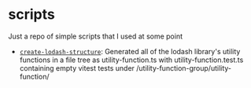 # scripts

Just a repo of simple scripts that I used at some point

- [`create-lodash-structure`](https://github.com/nikitarevenco/scripts/blob/main/create-lodash-structure.sh): Generated all of the lodash library's utility functions in a file tree as utility-function.ts with utility-function.test.ts containing empty vitest tests under /utility-function-group/utility-function/
